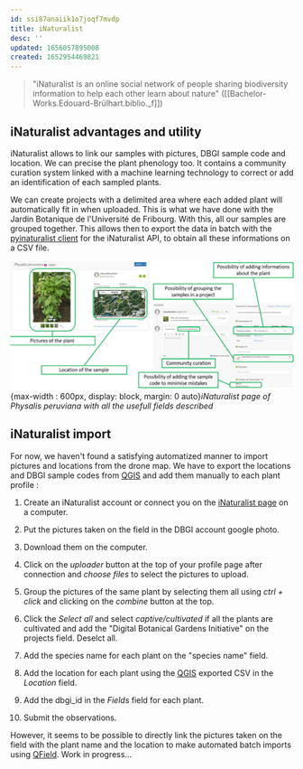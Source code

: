 ```yaml
---
id: ssi87anaiik1o7joqf7mvdp
title: iNaturalist
desc: ''
updated: 1656057895008
created: 1652954469821
---
```

> "iNaturalist is an online social network of people sharing biodiversity information to help each other learn about nature" ([[Bachelor-Works.Edouard-Brülhart.biblio._f]])

## iNaturalist advantages and utility

iNaturalist allows to link our samples with pictures, DBGI sample code and location. We can precise the plant phenology too. It contains a community curation system linked with a machine learning technology to correct or add an identification of each sampled plants.

We can create projects with a delimited area where each added plant will automatically fit in when uploaded. This is what we have done with the Jardin Botanique de l'Université de Fribourg. With this, all our samples are grouped together. This allows then to export the data in batch with the [pyinaturalist client](https://pyinaturalist.readthedocs.io/en/latest/index.html) for the iNaturalist API, to obtain all these informations on a CSV file.

![Build settings orthomosaic](assets/images/iNaturalist_page.png){max-width : 600px, display: block, margin: 0 auto}*iNaturalist page of Physalis peruviana with all the usefull fields described*

## iNaturalist import

For now, we haven't found a satisfying automatized manner to import pictures and locations from the drone map. We have to export the locations and DBGI sample codes from [QGIS](https://www.dbgi.org/dendron-dbgi/notes/s2z62u99lhdo7dvz3093fbb/) and add them manually to each plant profile :

1) Create an iNaturalist account or connect you on the [iNaturalist page](https://www.inaturalist.org/login) on a computer.

2) Put the pictures taken on the field in the DBGI account google photo.

3) Download them on the computer.

4) Click on the *uploader* button at the top of your profile page after connection and *choose files* to select the pictures to upload.

5) Group the pictures of the same plant by selecting them all using *ctrl + click* and clicking on the *combine* button at the top.

6) Click the *Select all* and select *captive/cultivated* if all the plants are cultivated and add the "Digital Botanical Gardens Initiative" on the projects field. Deselct all.

7) Add the species name for each plant on the "species name" field.

8) Add the location for each plant using the [QGIS](https://www.dbgi.org/dendron-dbgi/notes/s2z62u99lhdo7dvz3093fbb/) exported CSV in the *Location* field.

9) Add the dbgi_id in the *Fields* field for each plant.

10) Submit the observations.


However, it seems to be possible to directly link the pictures taken on the field with the plant name and the location to make automated batch imports using [QField](https://www.dbgi.org/dendron-dbgi/notes/s2z62u99lhdo7dvz3093fbb/). Work in progress...
